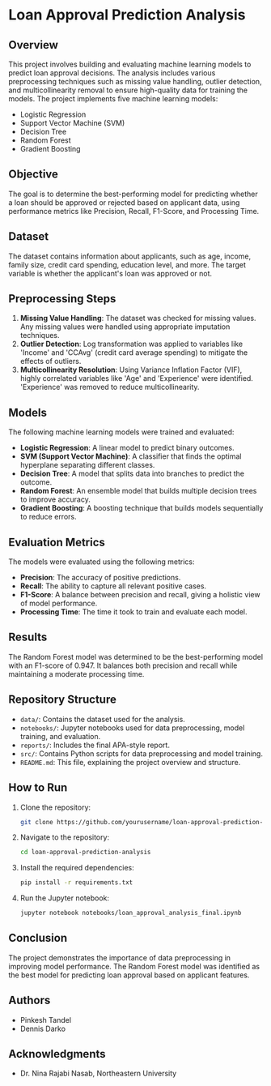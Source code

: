
# Loan Approval Prediction Analysis

## Overview
This project involves building and evaluating machine learning models to predict loan approval decisions. The analysis includes various preprocessing techniques such as missing value handling, outlier detection, and multicollinearity removal to ensure high-quality data for training the models. The project implements five machine learning models:
- Logistic Regression
- Support Vector Machine (SVM)
- Decision Tree
- Random Forest
- Gradient Boosting

## Objective
The goal is to determine the best-performing model for predicting whether a loan should be approved or rejected based on applicant data, using performance metrics like Precision, Recall, F1-Score, and Processing Time.

## Dataset
The dataset contains information about applicants, such as age, income, family size, credit card spending, education level, and more. The target variable is whether the applicant's loan was approved or not.

## Preprocessing Steps
1. **Missing Value Handling**: The dataset was checked for missing values. Any missing values were handled using appropriate imputation techniques.
2. **Outlier Detection**: Log transformation was applied to variables like 'Income' and 'CCAvg' (credit card average spending) to mitigate the effects of outliers.
3. **Multicollinearity Resolution**: Using Variance Inflation Factor (VIF), highly correlated variables like 'Age' and 'Experience' were identified. 'Experience' was removed to reduce multicollinearity.

## Models
The following machine learning models were trained and evaluated:
- **Logistic Regression**: A linear model to predict binary outcomes.
- **SVM (Support Vector Machine)**: A classifier that finds the optimal hyperplane separating different classes.
- **Decision Tree**: A model that splits data into branches to predict the outcome.
- **Random Forest**: An ensemble model that builds multiple decision trees to improve accuracy.
- **Gradient Boosting**: A boosting technique that builds models sequentially to reduce errors.

## Evaluation Metrics
The models were evaluated using the following metrics:
- **Precision**: The accuracy of positive predictions.
- **Recall**: The ability to capture all relevant positive cases.
- **F1-Score**: A balance between precision and recall, giving a holistic view of model performance.
- **Processing Time**: The time it took to train and evaluate each model.

## Results
The Random Forest model was determined to be the best-performing model with an F1-score of 0.947. It balances both precision and recall while maintaining a moderate processing time.

## Repository Structure
- `data/`: Contains the dataset used for the analysis.
- `notebooks/`: Jupyter notebooks used for data preprocessing, model training, and evaluation.
- `reports/`: Includes the final APA-style report.
- `src/`: Contains Python scripts for data preprocessing and model training.
- `README.md`: This file, explaining the project overview and structure.

## How to Run
1. Clone the repository:
   ```bash
   git clone https://github.com/yourusername/loan-approval-prediction-analysis.git
   ```
2. Navigate to the repository:
   ```bash
   cd loan-approval-prediction-analysis
   ```
3. Install the required dependencies:
   ```bash
   pip install -r requirements.txt
   ```
4. Run the Jupyter notebook:
   ```bash
   jupyter notebook notebooks/loan_approval_analysis_final.ipynb
   ```

## Conclusion
The project demonstrates the importance of data preprocessing in improving model performance. The Random Forest model was identified as the best model for predicting loan approval based on applicant features.

## Authors
- Pinkesh Tandel
- Dennis Darko

## Acknowledgments
- Dr. Nina Rajabi Nasab, Northeastern University
